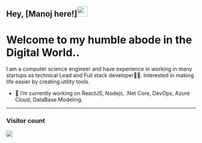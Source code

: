 ## Hey, [Manoj here!]<img src="https://media.giphy.com/media/hvRJCLFzcasrR4ia7z/giphy.gif" width="28px" height="28px">


<h1>Welcome to my humble abode in the Digital World..</h1> 

I am a computer science engineer and have experience in working in many startups as technical Lead and Full stack developer👨‍💻. Interested in making life easier by creating utility tools.


- 🔭 I’m currently working on ReactJS, Nodejs, .Net Core, DevOps, Azure Cloud, DataBase Modeling.
<hr />

### Visitor count
<img src="https://profile-counter.glitch.me/manoj10691/count.svg" />


